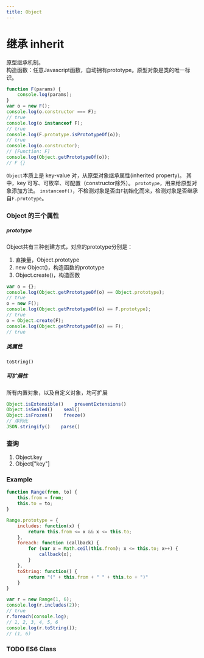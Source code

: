 ```yaml
---
title: Object
---
```

# 继承 inherit

原型继承机制。  
构造函数：任意Javascript函数，自动拥有prototype。原型对象是类的唯一标识。

```javascript
function F(params) {
    console.log(params);
}
var o = new F();
console.log(o.constructor === F);
// true
console.log(o instanceof F);
// true
console.log(F.prototype.isPrototypeOf(o));
// true
console.log(o.constructor);
// [Function: F]
console.log(Object.getPrototypeOf(o));
// F {}
```

`Object`本质上是 key-value 对，从原型对象继承属性(inherited property)。
其中，key 可写、可枚举、可配置（constructor除外）。
`prototype`，用来给原型对象添加方法。
`instanceof()`，不检测对象是否由`F`初始化而来，检测对象是否继承自`F.prototype`。

### Object 的三个属性

##### prototype

Object共有三种创建方式，对应的prototype分别是：

1. 直接量，Object.prototype
2. new Object()，构造函数的prototype
3. Object.create()，构造函数

```javascript
var o = {};
console.log(Object.getPrototypeOf(o) == Object.prototype);
// true
o = new F();
console.log(Object.getPrototypeOf(o) == F.prototype);
// true
o = Object.create(F);
console.log(Object.getPrototypeOf(o) == F);
// true
```

##### 类属性

`toString()`

##### 可扩展性

所有内置对象，以及自定义对象，均可扩展

```javascript
Object.isExtensible()    preventExtensions()
Object.isSealed()    seal()
Object.isFrozen()    freeze()
// 序列化
JSON.stringify()    parse()
```

### 查询

1. Object.key
2. Object["key"]

### Example

```javascript
function Range(from, to) {
    this.from = from;
    this.to = to;
}

Range.prototype = {
    includes: function(x) {
        return this.from <= x && x <= this.to;
    },
    foreach: function (callback) {
        for (var x = Math.ceil(this.from); x <= this.to; x++) {
            callback(x);
        }
    },
    toString: function() {
        return "(" + this.from + " " + this.to + ")"
    }
}

var r = new Range(1, 6);
console.log(r.includes(2));
// true
r.foreach(console.log);
// 1, 2, 3, 4, 5, 6
console.log(r.toString());
// (1, 6)
```

### TODO ES6 Class

